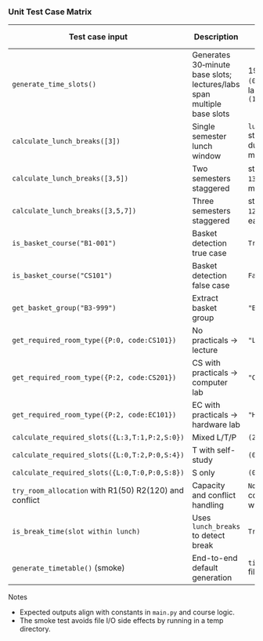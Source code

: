 ### Unit Test Case Matrix

| Test case input | Description | Expected output |
| --- | --- | --- |
| `generate_time_slots()` | Generates 30‑minute base slots; lectures/labs span multiple base slots | 19 slots; first `(09:00,09:30)`, last `(18:00,18:30)` |
| `calculate_lunch_breaks([3])` | Single semester lunch window | `lunch_breaks[3]` starts `12:30`, duration `60` mins |
| `calculate_lunch_breaks([3,5])` | Two semesters staggered | starts: `[12:30, 13:00]`, each 60 mins |
| `calculate_lunch_breaks([3,5,7])` | Three semesters staggered | starts: `[12:30, 12:45, 13:00]`, each 60 mins |
| `is_basket_course("B1-001")` | Basket detection true case | `True` |
| `is_basket_course("CS101")` | Basket detection false case | `False` |
| `get_basket_group("B3-999")` | Extract basket group | `"B3"` |
| `get_required_room_type({P:0, code:CS101})` | No practicals -> lecture | `"LECTURE_ROOM"` |
| `get_required_room_type({P:2, code:CS201})` | CS with practicals -> computer lab | `"COMPUTER_LAB"` |
| `get_required_room_type({P:2, code:EC101})` | EC with practicals -> hardware lab | `"HARDWARE_LAB"` |
| `calculate_required_slots({L:3,T:1,P:2,S:0})` | Mixed L/T/P | `(2,1,1,0)` |
| `calculate_required_slots({L:0,T:2,P:0,S:4})` | T with self-study | `(0,2,0,1)` |
| `calculate_required_slots({L:0,T:0,P:0,S:8})` | S only | `(0,0,0,0)` |
| `try_room_allocation` with R1(50) R2(120) and conflict | Capacity and conflict handling | `None` when conflict; `"R2"` when freed |
| `is_break_time(slot within lunch)` | Uses `lunch_breaks` to detect break | `True` |
| `generate_timetable()` (smoke) | End-to-end default generation | `timetable.xlsx` file created |

Notes
- Expected outputs align with constants in `main.py` and course logic.
- The smoke test avoids file I/O side effects by running in a temp directory.

